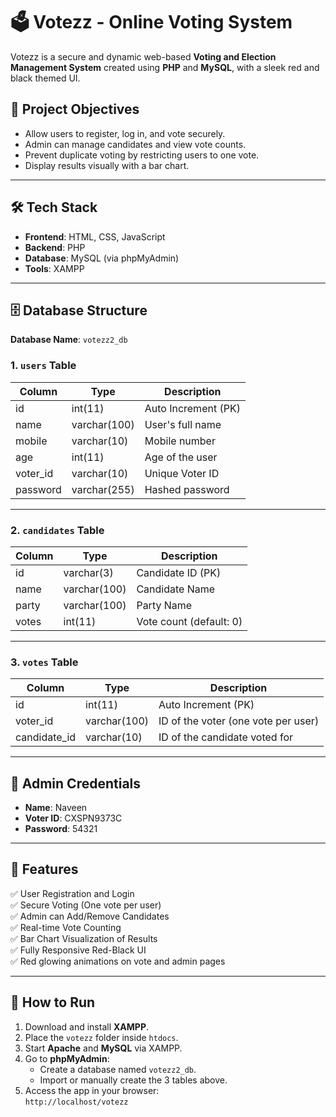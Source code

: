 # 🗳️ Votezz - Online Voting System

Votezz is a secure and dynamic web-based **Voting and Election Management System** created using **PHP** and **MySQL**, with a sleek red and black themed UI.

## 🎯 Project Objectives
- Allow users to register, log in, and vote securely.
- Admin can manage candidates and view vote counts.
- Prevent duplicate voting by restricting users to one vote.
- Display results visually with a bar chart.

---

## 🛠️ Tech Stack

- **Frontend**: HTML, CSS, JavaScript
- **Backend**: PHP
- **Database**: MySQL (via phpMyAdmin)
- **Tools**: XAMPP

---

## 🗄️ Database Structure

**Database Name**: `votezz2_db`

### 1. `users` Table

| Column      | Type          | Description            |
|-------------|---------------|------------------------|
| id          | int(11)       | Auto Increment (PK)    |
| name        | varchar(100)  | User's full name       |
| mobile      | varchar(10)   | Mobile number          |
| age         | int(11)       | Age of the user        |
| voter_id    | varchar(10)   | Unique Voter ID        |
| password    | varchar(255)  | Hashed password        |

---

### 2. `candidates` Table

| Column   | Type           | Description                     |
|----------|----------------|---------------------------------|
| id       | varchar(3)     | Candidate ID (PK)               |
| name     | varchar(100)   | Candidate Name                  |
| party    | varchar(100)   | Party Name                      |
| votes    | int(11)        | Vote count (default: 0)         |

---

### 3. `votes` Table

| Column       | Type         | Description                            |
|--------------|--------------|----------------------------------------|
| id           | int(11)      | Auto Increment (PK)                    |
| voter_id     | varchar(100) | ID of the voter (one vote per user)    |
| candidate_id | varchar(10)  | ID of the candidate voted for          |

---

## 🔐 Admin Credentials

- **Name**: Naveen
- **Voter ID**: CXSPN9373C
- **Password**: 54321

---

## 🔑 Features

✅ User Registration and Login  
✅ Secure Voting (One vote per user)  
✅ Admin can Add/Remove Candidates  
✅ Real-time Vote Counting  
✅ Bar Chart Visualization of Results  
✅ Fully Responsive Red-Black UI  
✅ Red glowing animations on vote and admin pages

---

## 🚀 How to Run

1. Download and install **XAMPP**.
2. Place the `votezz` folder inside `htdocs`.
3. Start **Apache** and **MySQL** via XAMPP.
4. Go to **phpMyAdmin**:
   - Create a database named `votezz2_db`.
   - Import or manually create the 3 tables above.
5. Access the app in your browser:  
   `http://localhost/votezz`
